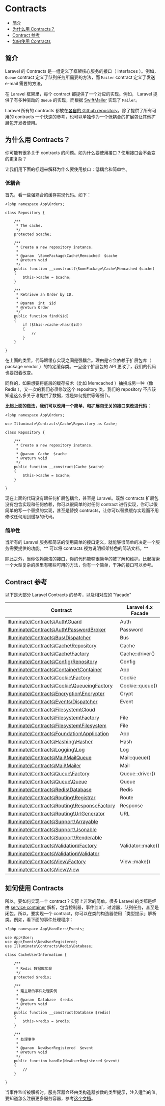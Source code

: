# Contracts

- [简介](#introduction)
- [为什么用 Contracts？](#why-contracts)
- [Contract 参考](#contract-reference)
- [如何使用 Contracts](#how-to-use-contracts)

<a name="introduction"></a>
## 简介

Laravel 的 Contracts 是一组定义了框架核心服务的接口（ interfaces ）。例如，`Queue` contract 定义了队列任务所需要的方法，而 `Mailer` contract 定义了发送 e-mail 需要的方法。

在 Laravel 框架里，每个 contract 都提供了一个对应的实现。例如， Laravel 提供了有多种驱动的 `Queue` 的实现，而根据 [SwiftMailer](http://swiftmailer.org/) 实现了 `Mailer`。

Laravel 所有的 contracts 都放在[各自的 Github repository](https://github.com/illuminate/contracts)。除了提供了所有可用的 contracts 一个快速的参考，也可以单独作为一个低耦合的扩展包让其他扩展包开发者使用。

<a name="why-contracts"></a>
## 为什么用 Contracts？

你可能有很多关于 contracts 的问题。如为什么要使用接口？使用接口会不会变的更复杂？

让我们用下面的标题来解释为什么要使用接口：低耦合和简单性。

### 低耦合

首先，看一些强耦合的缓存实现代码。如下：

	<?php namespace App\Orders;

	class Repository {

		/**
		 * The cache.
		 */
		protected $cache;

		/**
		 * Create a new repository instance.
		 *
		 * @param  \SomePackage\Cache\Memcached  $cache
		 * @return void
		 */
		public function __construct(\SomePackage\Cache\Memcached $cache)
		{
			$this->cache = $cache;
		}

		/**
		 * Retrieve an Order by ID.
		 *
		 * @param  int  $id
		 * @return Order
		 */
		public function find($id)
		{
			if ($this->cache->has($id))
			{
				//
			}
		}

	}

在上面的类里，代码跟缓存实现之间是强耦合。理由是它会依赖于扩展包库（ package vendor ）的特定缓存类。一旦这个扩展包的 API 更改了，我们的代码也要跟着改变。

同样的，如果想要将底层的缓存技术（比如 Memcached ）抽换成另一种（像 Redis ），又一次的我们必须修改这个 repository 类。我们的 repository 不应该知道这么多关于谁提供了数据，或是如何提供等等细节。

**比起上面的做法，我们可以改用一个简单、和扩展包无关的接口来改进代码：**

	<?php namespace App\Orders;

	use Illuminate\Contracts\Cache\Repository as Cache;

	class Repository {

		/**
		 * Create a new repository instance.
		 *
		 * @param  Cache  $cache
		 * @return void
		 */
		public function __construct(Cache $cache)
		{
			$this->cache = $cache;
		}

	}

现在上面的代码没有跟任何扩展包耦合，甚至是 Laravel。既然 contracts 扩展包没有包含实现和任何依赖，你可以很简单的对任何 contract 进行实现，你可以很简单的写一个替换的实现，甚至是替换 contracts，让你可以替换缓存实现而不用修改任何用到缓存的代码。

### 简单性

当所有的 Laravel 服务都简洁的使用简单的接口定义，就能够很简单的决定一个服务需要提供的功能。** 可以将 contracts 视为说明框架特色的简洁文档。**

除此之外，当你依赖简洁的接口，你的代码能够很简单的被了解和维护。比起搜索一个大型复杂的类里有哪些可用的方法，你有一个简单，干净的接口可以参考。

<a name="contract-reference"></a>
## Contract 参考

以下是大部分 Laravel Contracts 的参考，以及相对应的 "facade"

Contract  |  Laravel 4.x Facade
------------- | -------------
[Illuminate\Contracts\Auth\Guard](https://github.com/illuminate/contracts/blob/master/Auth/Guard.php)  |  Auth
[Illuminate\Contracts\Auth\PasswordBroker](https://github.com/illuminate/contracts/blob/master/Auth/PasswordBroker.php)  |  Password
[Illuminate\Contracts\Bus\Dispatcher](https://github.com/illuminate/contracts/blob/master/Bus/Dispatcher.php)  |  Bus
[Illuminate\Contracts\Cache\Repository](https://github.com/illuminate/contracts/blob/master/Cache/Repository.php) | Cache
[Illuminate\Contracts\Cache\Factory](https://github.com/illuminate/contracts/blob/master/Cache/Factory.php) | Cache::driver()
[Illuminate\Contracts\Config\Repository](https://github.com/illuminate/contracts/blob/master/Config/Repository.php) | Config
[Illuminate\Contracts\Container\Container](https://github.com/illuminate/contracts/blob/master/Container/Container.php) | App
[Illuminate\Contracts\Cookie\Factory](https://github.com/illuminate/contracts/blob/master/Cookie/Factory.php) | Cookie
[Illuminate\Contracts\Cookie\QueueingFactory](https://github.com/illuminate/contracts/blob/master/Cookie/QueueingFactory.php) | Cookie::queue()
[Illuminate\Contracts\Encryption\Encrypter](https://github.com/illuminate/contracts/blob/master/Encryption/Encrypter.php) | Crypt
[Illuminate\Contracts\Events\Dispatcher](https://github.com/illuminate/contracts/blob/master/Events/Dispatcher.php) | Event
[Illuminate\Contracts\Filesystem\Cloud](https://github.com/illuminate/contracts/blob/master/Filesystem/Cloud.php) | &nbsp;
[Illuminate\Contracts\Filesystem\Factory](https://github.com/illuminate/contracts/blob/master/Filesystem/Factory.php) | File
[Illuminate\Contracts\Filesystem\Filesystem](https://github.com/illuminate/contracts/blob/master/Filesystem/Filesystem.php) | File
[Illuminate\Contracts\Foundation\Application](https://github.com/illuminate/contracts/blob/master/Foundation/Application.php) | App
[Illuminate\Contracts\Hashing\Hasher](https://github.com/illuminate/contracts/blob/master/Hashing/Hasher.php) | Hash
[Illuminate\Contracts\Logging\Log](https://github.com/illuminate/contracts/blob/master/Logging/Log.php) | Log
[Illuminate\Contracts\Mail\MailQueue](https://github.com/illuminate/contracts/blob/master/Mail/MailQueue.php) | Mail::queue()
[Illuminate\Contracts\Mail\Mailer](https://github.com/illuminate/contracts/blob/master/Mail/Mailer.php) | Mail
[Illuminate\Contracts\Queue\Factory](https://github.com/illuminate/contracts/blob/master/Queue/Factory.php) | Queue::driver()
[Illuminate\Contracts\Queue\Queue](https://github.com/illuminate/contracts/blob/master/Queue/Queue.php) | Queue
[Illuminate\Contracts\Redis\Database](https://github.com/illuminate/contracts/blob/master/Redis/Database.php) | Redis
[Illuminate\Contracts\Routing\Registrar](https://github.com/illuminate/contracts/blob/master/Routing/Registrar.php) | Route
[Illuminate\Contracts\Routing\ResponseFactory](https://github.com/illuminate/contracts/blob/master/Routing/ResponseFactory.php) | Response
[Illuminate\Contracts\Routing\UrlGenerator](https://github.com/illuminate/contracts/blob/master/Routing/UrlGenerator.php) | URL
[Illuminate\Contracts\Support\Arrayable](https://github.com/illuminate/contracts/blob/master/Support/Arrayable.php) | &nbsp;
[Illuminate\Contracts\Support\Jsonable](https://github.com/illuminate/contracts/blob/master/Support/Jsonable.php) | &nbsp;
[Illuminate\Contracts\Support\Renderable](https://github.com/illuminate/contracts/blob/master/Support/Renderable.php) | &nbsp;
[Illuminate\Contracts\Validation\Factory](https://github.com/illuminate/contracts/blob/master/Validation/Factory.php) | Validator::make()
[Illuminate\Contracts\Validation\Validator](https://github.com/illuminate/contracts/blob/master/Validation/Validator.php) | &nbsp;
[Illuminate\Contracts\View\Factory](https://github.com/illuminate/contracts/blob/master/View/Factory.php) | View::make()
[Illuminate\Contracts\View\View](https://github.com/illuminate/contracts/blob/master/View/View.php) | &nbsp;

<a name="how-to-use-contracts"></a>
## 如何使用 Contracts

所以，要如何实现一个 contract？实际上非常的简单。很多 Laravel 的类都是经由 [service container](/docs/5.0/container) 解析，包含控制器，事件监听，过滤器，队列任务，甚至是闭包。所以，要实现一个 contract，你可以在类的构造器使用「类型提示」解析类。例如，看下面的事件处理程序：

	<?php namespace App\Handlers\Events;

	use App\User;
	use App\Events\NewUserRegistered;
	use Illuminate\Contracts\Redis\Database;

	class CacheUserInformation {

		/**
		 * Redis 数据库实现
		 */
		protected $redis;

		/**
		 * 建立新的事件处理实例
		 *
		 * @param  Database  $redis
		 * @return void
		 */
		public function __construct(Database $redis)
		{
			$this->redis = $redis;
		}

		/**
		 * 处理事件
		 *
		 * @param  NewUserRegistered  $event
		 * @return void
		 */
		public function handle(NewUserRegistered $event)
		{
			//
		}

	}

当事件监听被解析时，服务容器会经由类构造器参数的类型提示，注入适当的值。要知道怎么注册更多服务容器，参考[这个文档](/docs/5.0/container)。
